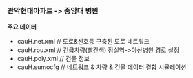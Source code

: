 ### 관악현대아파트 -> 중앙대 병원

**주요 데이터**

- cauH.net.xml // 도로&신호등 구축된 도로 네트워크
- cauH.rou.xml // 긴급차량(빨간색) 잠실역->아산병원 경로 설정
- cauH.poly.xml // 건물 정보
- cauH.sumocfg // 네트워크 & 차량 & 건물 데이터 결합 시뮬레이션
